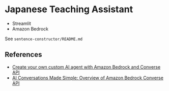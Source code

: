 # Japanese Teaching Assistant 

- Streamlit
- Amazon Bedrock

See `sentence-constructor/README.md`

## References
- [Create your own custom AI agent with Amazon Bedrock and Converse API](https://community.aws/content/2mj19NGVd9dC9QGGuPke7KH9V1k/create-your-own-custom-ai-agent-with-amazon-bedrock-and-converse-api?lang=en)
- [AI Conversations Made Simple: Overview of Amazon Bedrock Converse API](https://www.youtube.com/watch?v=wNyih2j0IbE)